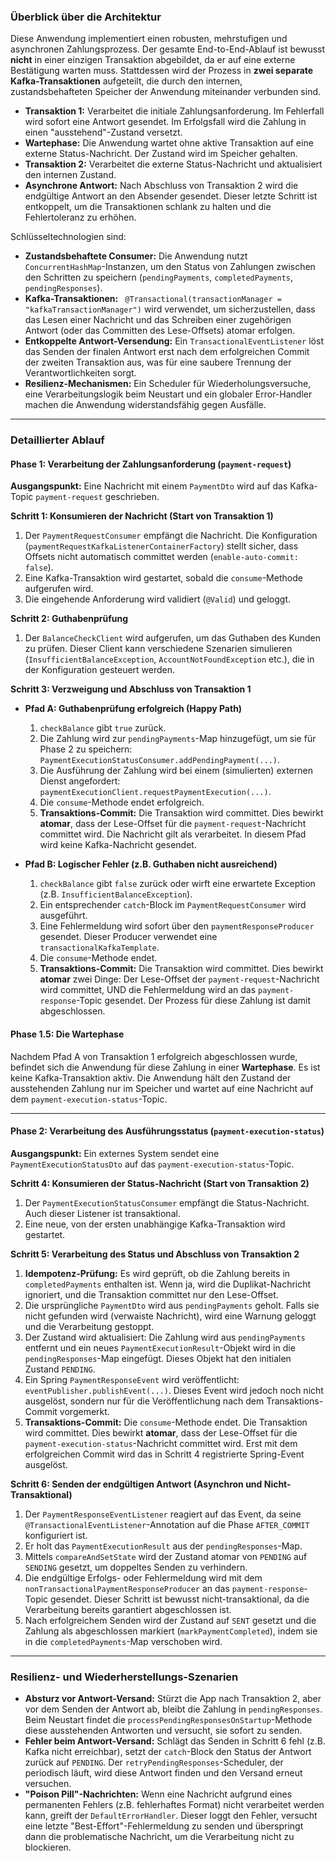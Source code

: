 ### Überblick über die Architektur

Diese Anwendung implementiert einen robusten, mehrstufigen und asynchronen Zahlungsprozess. Der gesamte End-to-End-Ablauf ist bewusst **nicht** in einer einzigen Transaktion abgebildet, da er auf eine externe Bestätigung warten muss. Stattdessen wird der Prozess in **zwei separate Kafka-Transaktionen** aufgeteilt, die durch den internen, zustandsbehafteten Speicher der Anwendung miteinander verbunden sind.

* **Transaktion 1:** Verarbeitet die initiale Zahlungsanforderung. Im Fehlerfall wird sofort eine Antwort gesendet. Im Erfolgsfall wird die Zahlung in einen "ausstehend"-Zustand versetzt.
* **Wartephase:** Die Anwendung wartet ohne aktive Transaktion auf eine externe Status-Nachricht. Der Zustand wird im Speicher gehalten.
* **Transaktion 2:** Verarbeitet die externe Status-Nachricht und aktualisiert den internen Zustand.
* **Asynchrone Antwort:** Nach Abschluss von Transaktion 2 wird die endgültige Antwort an den Absender gesendet. Dieser letzte Schritt ist entkoppelt, um die Transaktionen schlank zu halten und die Fehlertoleranz zu erhöhen.

Schlüsseltechnologien sind:
* **Zustandsbehaftete Consumer:** Die Anwendung nutzt `ConcurrentHashMap`-Instanzen, um den Status von Zahlungen zwischen den Schritten zu speichern (`pendingPayments`, `completedPayments`, `pendingResponses`).
* **Kafka-Transaktionen:** ` @Transactional(transactionManager = "kafkaTransactionManager")` wird verwendet, um sicherzustellen, dass das Lesen einer Nachricht und das Schreiben einer zugehörigen Antwort (oder das Committen des Lese-Offsets) atomar erfolgen.
* **Entkoppelte Antwort-Versendung:** Ein `TransactionalEventListener` löst das Senden der finalen Antwort erst nach dem erfolgreichen Commit der zweiten Transaktion aus, was für eine saubere Trennung der Verantwortlichkeiten sorgt.
* **Resilienz-Mechanismen:** Ein Scheduler für Wiederholungsversuche, eine Verarbeitungslogik beim Neustart und ein globaler Error-Handler machen die Anwendung widerstandsfähig gegen Ausfälle.

---

### Detaillierter Ablauf

#### Phase 1: Verarbeitung der Zahlungsanforderung (`payment-request`)

**Ausgangspunkt:** Eine Nachricht mit einem `PaymentDto` wird auf das Kafka-Topic `payment-request` geschrieben.

**Schritt 1: Konsumieren der Nachricht (Start von Transaktion 1)**

1.  Der `PaymentRequestConsumer` empfängt die Nachricht. Die Konfiguration (`paymentRequestKafkaListenerContainerFactory`) stellt sicher, dass Offsets nicht automatisch committet werden (`enable-auto-commit: false`).
2.  Eine Kafka-Transaktion wird gestartet, sobald die `consume`-Methode aufgerufen wird.
3.  Die eingehende Anforderung wird validiert (`@Valid`) und geloggt.

**Schritt 2: Guthabenprüfung**

1.  Der `BalanceCheckClient` wird aufgerufen, um das Guthaben des Kunden zu prüfen. Dieser Client kann verschiedene Szenarien simulieren (`InsufficientBalanceException`, `AccountNotFoundException` etc.), die in der Konfiguration gesteuert werden.

**Schritt 3: Verzweigung und Abschluss von Transaktion 1**

* **Pfad A: Guthabenprüfung erfolgreich (Happy Path)**
    1.  `checkBalance` gibt `true` zurück.
    2.  Die Zahlung wird zur `pendingPayments`-Map hinzugefügt, um sie für Phase 2 zu speichern: `PaymentExecutionStatusConsumer.addPendingPayment(...)`.
    3.  Die Ausführung der Zahlung wird bei einem (simulierten) externen Dienst angefordert: `paymentExecutionClient.requestPaymentExecution(...)`.
    4.  Die `consume`-Methode endet erfolgreich.
    5.  **Transaktions-Commit:** Die Transaktion wird committet. Dies bewirkt **atomar**, dass der Lese-Offset für die `payment-request`-Nachricht committet wird. Die Nachricht gilt als verarbeitet. In diesem Pfad wird keine Kafka-Nachricht gesendet.

* **Pfad B: Logischer Fehler (z.B. Guthaben nicht ausreichend)**
    1.  `checkBalance` gibt `false` zurück oder wirft eine erwartete Exception (z.B. `InsufficientBalanceException`).
    2.  Ein entsprechender `catch`-Block im `PaymentRequestConsumer` wird ausgeführt.
    3.  Eine Fehlermeldung wird sofort über den `paymentResponseProducer` gesendet. Dieser Producer verwendet eine `transactionalKafkaTemplate`.
    4.  Die `consume`-Methode endet.
    5.  **Transaktions-Commit:** Die Transaktion wird committet. Dies bewirkt **atomar** zwei Dinge: Der Lese-Offset der `payment-request`-Nachricht wird committet, UND die Fehlermeldung wird an das `payment-response`-Topic gesendet. Der Prozess für diese Zahlung ist damit abgeschlossen.

#### Phase 1.5: Die Wartephase

Nachdem Pfad A von Transaktion 1 erfolgreich abgeschlossen wurde, befindet sich die Anwendung für diese Zahlung in einer **Wartephase**. Es ist keine Kafka-Transaktion aktiv. Die Anwendung hält den Zustand der ausstehenden Zahlung nur im Speicher und wartet auf eine Nachricht auf dem `payment-execution-status`-Topic.

---

#### Phase 2: Verarbeitung des Ausführungsstatus (`payment-execution-status`)

**Ausgangspunkt:** Ein externes System sendet eine `PaymentExecutionStatusDto` auf das `payment-execution-status`-Topic.

**Schritt 4: Konsumieren der Status-Nachricht (Start von Transaktion 2)**

1.  Der `PaymentExecutionStatusConsumer` empfängt die Status-Nachricht. Auch dieser Listener ist transaktional.
2.  Eine neue, von der ersten unabhängige Kafka-Transaktion wird gestartet.

**Schritt 5: Verarbeitung des Status und Abschluss von Transaktion 2**

1.  **Idempotenz-Prüfung:** Es wird geprüft, ob die Zahlung bereits in `completedPayments` enthalten ist. Wenn ja, wird die Duplikat-Nachricht ignoriert, und die Transaktion committet nur den Lese-Offset.
2.  Die ursprüngliche `PaymentDto` wird aus `pendingPayments` geholt. Falls sie nicht gefunden wird (verwaiste Nachricht), wird eine Warnung geloggt und die Verarbeitung gestoppt.
3.  Der Zustand wird aktualisiert: Die Zahlung wird aus `pendingPayments` entfernt und ein neues `PaymentExecutionResult`-Objekt wird in die `pendingResponses`-Map eingefügt. Dieses Objekt hat den initialen Zustand `PENDING`.
4.  Ein Spring `PaymentResponseEvent` wird veröffentlicht: `eventPublisher.publishEvent(...)`. Dieses Event wird jedoch noch nicht ausgelöst, sondern nur für die Veröffentlichung nach dem Transaktions-Commit vorgemerkt.
5.  **Transaktions-Commit:** Die `consume`-Methode endet. Die Transaktion wird committet. Dies bewirkt **atomar**, dass der Lese-Offset für die `payment-execution-status`-Nachricht committet wird. Erst mit dem erfolgreichen Commit wird das in Schritt 4 registrierte Spring-Event ausgelöst.

**Schritt 6: Senden der endgültigen Antwort (Asynchron und Nicht-Transaktional)**

1.  Der `PaymentResponseEventListener` reagiert auf das Event, da seine `@TransactionalEventListener`-Annotation auf die Phase `AFTER_COMMIT` konfiguriert ist.
2.  Er holt das `PaymentExecutionResult` aus der `pendingResponses`-Map.
3.  Mittels `compareAndSetState` wird der Zustand atomar von `PENDING` auf `SENDING` gesetzt, um doppeltes Senden zu verhindern.
4.  Die endgültige Erfolgs- oder Fehlermeldung wird mit dem `nonTransactionalPaymentResponseProducer` an das `payment-response`-Topic gesendet. Dieser Schritt ist bewusst nicht-transaktional, da die Verarbeitung bereits garantiert abgeschlossen ist.
5.  Nach erfolgreichem Senden wird der Zustand auf `SENT` gesetzt und die Zahlung als abgeschlossen markiert (`markPaymentCompleted`), indem sie in die `completedPayments`-Map verschoben wird.

---

### Resilienz- und Wiederherstellungs-Szenarien

* **Absturz vor Antwort-Versand:** Stürzt die App nach Transaktion 2, aber vor dem Senden der Antwort ab, bleibt die Zahlung in `pendingResponses`. Beim Neustart findet die `processPendingResponsesOnStartup`-Methode diese ausstehenden Antworten und versucht, sie sofort zu senden.
* **Fehler beim Antwort-Versand:** Schlägt das Senden in Schritt 6 fehl (z.B. Kafka nicht erreichbar), setzt der `catch`-Block den Status der Antwort zurück auf `PENDING`. Der `retryPendingResponses`-Scheduler, der periodisch läuft, wird diese Antwort finden und den Versand erneut versuchen.
* **"Poison Pill"-Nachrichten:** Wenn eine Nachricht aufgrund eines permanenten Fehlers (z.B. fehlerhaftes Format) nicht verarbeitet werden kann, greift der `DefaultErrorHandler`. Dieser loggt den Fehler, versucht eine letzte "Best-Effort"-Fehlermeldung zu senden und überspringt dann die problematische Nachricht, um die Verarbeitung nicht zu blockieren.